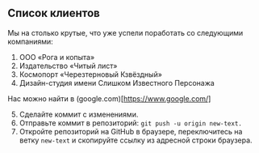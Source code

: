 ## Список клиентов
Мы на столько крутые, что уже успели поработать со следующими компаниями:

   1. ООО «Рога и копыта»
   2. Издательство «Читый лист»
   3.  Космопорт «Черезтерновый Кзвёздный»
   4. Дизайн-студия имени Слишком Известного Персонажа
   
  Нас можно найти в (google.com)[https://www.google.com/]

  5. Сделайте коммит с изменениями.
  6. Отправьте коммит в репозиторий: `git push -u origin new-text.`
  7. Откройте репозиторий на GitHub в браузере, переключитесь на ветку `new-text` и скопируйте ссылку из адресной строки браузера.
